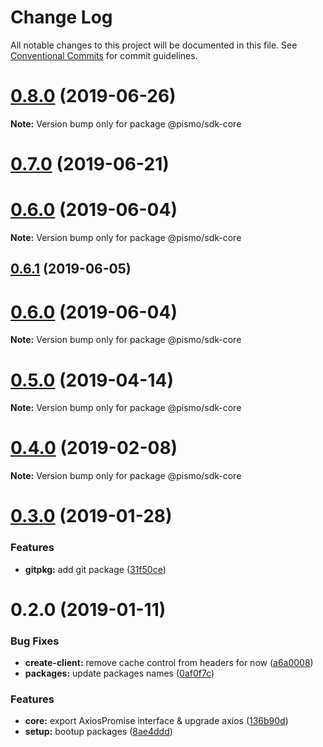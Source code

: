 # Change Log

All notable changes to this project will be documented in this file.
See [Conventional Commits](https://conventionalcommits.org) for commit guidelines.

# [0.8.0](https://github.com/pismo/sdk-js/compare/v0.7.0...v0.8.0) (2019-06-26)

**Note:** Version bump only for package @pismo/sdk-core





# [0.7.0](https://github.com/pismo/sdk-js/compare/v0.6.1...v0.7.0) (2019-06-21)



# [0.6.0](https://github.com/pismo/sdk-js/compare/v0.5.5...v0.6.0) (2019-06-04)

**Note:** Version bump only for package @pismo/sdk-core





## [0.6.1](https://github.com/pismo/sdk-js/compare/v0.5.5...v0.6.1) (2019-06-05)
# [0.6.0](https://github.com/pismo/sdk-js/compare/v0.5.5...v0.6.0) (2019-06-04)

**Note:** Version bump only for package @pismo/sdk-core





# [0.5.0](https://github.com/pismo/sdk-js/compare/v0.4.0...v0.5.0) (2019-04-14)

**Note:** Version bump only for package @pismo/sdk-core





# [0.4.0](https://github.com/pismo/sdk-js/compare/v0.3.0...v0.4.0) (2019-02-08)

**Note:** Version bump only for package @pismo/sdk-core





# [0.3.0](https://github.com/pismo/sdk-js/compare/v0.2.0...v0.3.0) (2019-01-28)


### Features

* **gitpkg:** add git package ([31f50ce](https://github.com/pismo/sdk-js/commit/31f50ce))





# 0.2.0 (2019-01-11)


### Bug Fixes

* **create-client:** remove cache control from headers for now ([a6a0008](https://github.com/pismo/sdk-js/commit/a6a0008))
* **packages:** update packages names ([0af0f7c](https://github.com/pismo/sdk-js/commit/0af0f7c))


### Features

* **core:** export AxiosPromise interface & upgrade axios ([136b90d](https://github.com/pismo/sdk-js/commit/136b90d))
* **setup:** bootup packages ([8ae4ddd](https://github.com/pismo/sdk-js/commit/8ae4ddd))

